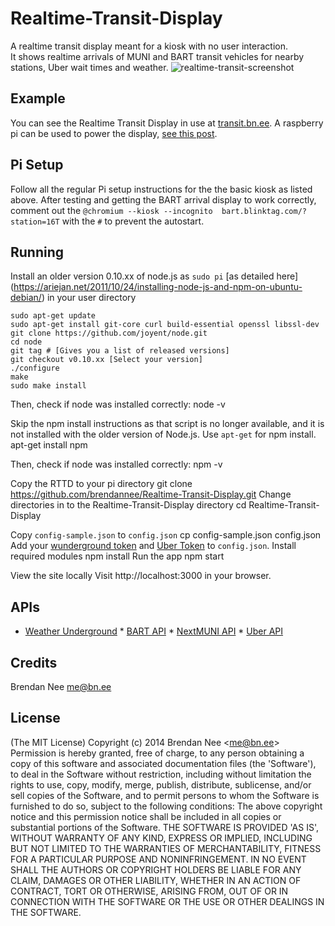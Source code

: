 # Realtime-Transit-Display
A realtime transit display meant for a kiosk with no user interaction.  
It shows realtime arrivals of MUNI and BART transit vehicles for nearby 
stations, Uber wait times and weather. 
![realtime-transit-screenshot](https://cloud.githubusercontent.com/assets/96217/4850393/82544c50-6069-11e4-8a2b-a818d29e009b.png)
## Example
You can see the Realtime Transit Display in use at 
[transit.bn.ee](http://transit.bn.ee).  A raspberry pi can be used to 
power the display, [see this 
post](http://blog.bn.ee/2013/01/11/building-a-real-time-transit-information-kiosk-with-raspberry-pi/).
## Pi Setup
Follow all the regular Pi setup instructions for the the basic kiosk as 
listed above.  After testing and getting the BART arrival display to 
work correctly, comment out the `@chromium --kiosk --incognito 
bart.blinktag.com/?station=16T` with the `#` to prevent the autostart.
## Running
Install an older version 0.10.xx of node.js as `sudo pi` [as detailed 
here] 
(https://ariejan.net/2011/10/24/installing-node-js-and-npm-on-ubuntu-debian/) 
in your user directory

    sudo apt-get update
    sudo apt-get install git-core curl build-essential openssl libssl-dev
    git clone https://github.com/joyent/node.git
    cd node
    git tag # [Gives you a list of released versions]
    git checkout v0.10.xx [Select your version]
    ./configure
    make
    sudo make install
	
Then, check if node was installed correctly:
    node -v
    
Skip the npm install instructions as that script is no longer available, 
and it is not installed with the older version of Node.js.  Use 
`apt-get` for npm install.
    apt-get install npm
	
Then, check if node was installed correctly:
    npm -v
	
Copy the RTTD to your pi directory
    git clone https://github.com/brendannee/Realtime-Transit-Display.git 
Change directories in to the Realtime-Transit-Display directory
    cd Realtime-Transit-Display
 
Copy `config-sample.json` to `config.json`
    cp config-sample.json config.json Add your [wunderground 
token](http://www.wunderground.com/weather/api/) and [Uber 
Token](https://developer.uber.com) to `config.json`. Install required 
modules
    npm install Run the app
    npm start
    
View the site locally Visit http://localhost:3000 in your browser.
## APIs
* [Weather Underground](http://api.wunderground.com) * [BART 
API](http://api.bart.gov) * [NextMUNI 
API](http://www.sfmta.com/cms/asite/nextmunidata.htm) * [Uber 
API](https://developer.uber.com)
## Credits
Brendan Nee me@bn.ee
## License
(The MIT License) Copyright (c) 2014 Brendan Nee &lt;me@bn.ee&gt; 
Permission is hereby granted, free of charge, to any person obtaining a 
copy of this software and associated documentation files (the 
'Software'), to deal in the Software without restriction, including 
without limitation the rights to use, copy, modify, merge, publish, 
distribute, sublicense, and/or sell copies of the Software, and to 
permit persons to whom the Software is furnished to do so, subject to 
the following conditions: The above copyright notice and this permission 
notice shall be included in all copies or substantial portions of the 
Software. THE SOFTWARE IS PROVIDED 'AS IS', WITHOUT WARRANTY OF ANY 
KIND, EXPRESS OR IMPLIED, INCLUDING BUT NOT LIMITED TO THE WARRANTIES OF 
MERCHANTABILITY, FITNESS FOR A PARTICULAR PURPOSE AND NONINFRINGEMENT. 
IN NO EVENT SHALL THE AUTHORS OR COPYRIGHT HOLDERS BE LIABLE FOR ANY 
CLAIM, DAMAGES OR OTHER LIABILITY, WHETHER IN AN ACTION OF CONTRACT, 
TORT OR OTHERWISE, ARISING FROM, OUT OF OR IN CONNECTION WITH THE 
SOFTWARE OR THE USE OR OTHER DEALINGS IN THE SOFTWARE.
